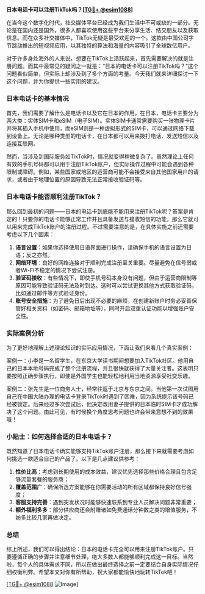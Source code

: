 **日本电话卡可以注册TikTok吗？[[TG💪+ @esim1088](https://t.me/s/esim1088)]**

在当今这个数字化时代，社交媒体平台已经成为我们生活中不可或缺的一部分。无论是在国内还是国外，很多人都喜欢使用这些平台来分享生活、结交朋友以及获取信息。而在众多社交媒体中，TikTok无疑是最受欢迎的一个。这款由中国公司字节跳动推出的短视频应用，以其独特的算法和海量的内容吸引了全球数亿用户。

对于许多身处海外的人来说，想要在TikTok上活跃起来，首先需要解决的就是注册问题。而其中最常见的疑问之一就是：“日本的电话卡可以注册TikTok吗？”这个问题看似简单，但实际上却涉及到了多个方面的考量。今天我们就来详细探讨一下这个问题，并为你提供一些实用的建议。

### 日本电话卡的基本情况

首先，我们需要了解什么是电话卡以及它在日本的作用。在日本，电话卡主要分为两大类：实体SIM卡和eSIM（电子SIM）。实体SIM卡通常需要购买一张物理卡片并将其插入手机中使用，而eSIM则是一种虚拟形式的SIM卡，可以通过网络下载到设备上。无论是哪种类型的电话卡，在日本都可以用来拨打电话、发送短信以及连接互联网。

然而，当涉及到国际服务如TikTok时，情况就变得稍微复杂了。虽然理论上任何有效的手机号码都可以用于注册TikTok账户，但实际操作过程中可能会遇到各种限制或障碍。例如，某些国家或地区的运营商可能不会接受来自其他国家用户的请求，或者由于地理位置的原因导致无法正常接收验证码等。

### 日本电话卡能否顺利注册TikTok？

那么回到最初的问题——日本的电话卡到底能不能用来注册TikTok呢？答案是肯定的！只要你的电话卡能够正常工作并且具备发送与接收短信的功能，那么它就可以用来完成TikTok账户的注册过程。不过需要注意的是，在具体实施之前还需要考虑以下几个因素：

1. **语言设置**：如果你选择使用日语界面进行操作，请确保手机的语言设置为日语；反之亦然。
2. **网络环境**：良好的网络连接对于顺利完成注册至关重要。尽量避免在信号弱或者Wi-Fi不稳定的情况下尝试注册。
3. **验证码接收**：有些情况下，即使手机号码本身没有问题，但由于运营商限制等原因可能导致验证码无法及时到达。这时可以尝试更换其他方式获取验证码，比如通过邮件等方式验证身份。
4. **账号安全措施**：为了避免日后出现不必要的麻烦，在创建新账户时务必妥善保管好相关资料（如密码、邮箱地址等），同时开启双重认证功能以增强账户安全性。

### 实际案例分析

为了更好地理解上述理论知识的实际应用情况，下面让我们来看几个真实案例：

案例一：小李是一名留学生，在东京大学读书期间想要加入TikTok社区。他用自己的日本本地号码完成了整个注册流程，并且很快就获得了大量关注者。这表明只要按照正确步骤执行，即使是外国学生也能轻松地利用当地资源享受社交乐趣。

案例二：张先生是一位商务人士，经常往返于北京与东京之间。当他第一次试图用自己在中国大陆办理的电话卡登录TikTok时遇到了困难，因为系统提示该号码已经被锁定。后来经过多次尝试后，他决定改用妻子提供的日本临时SIM卡才成功解决了这个问题。由此可见，有时候换个角度思考问题也许会带来意想不到的效果哦！

### 小贴士：如何选择合适的日本电话卡？

既然知道了日本电话卡确实能够支持TikTok账户注册，那么接下来就需要考虑如何挑选一款适合自己的产品了。以下是几点建议供参考：

1. **性价比高**：考虑到长期使用的成本效益，建议优先选择那些价格合理且包含足够流量套餐的服务商；
2. **覆盖范围广**：确保所选方案能够在你需要活动的所有区域都保持良好信号强度；
3. **客服支持完善**：遇到突发状况时能够快速联系到专业人员解决问题非常重要；
4. **额外福利多多**：部分供应商还会附赠诸如免费通话分钟数之类的增值服务，不妨多比较几家再做决定。

### 总结

综上所述，我们可以得出结论：日本的电话卡完全可以用来注册TikTok账户。只要遵循正确的步骤并注意细节处理，绝大多数人都能够顺利完成这一目标。当然啦，每个人的具体需求不同，所以在做出最终选择之前一定要结合自身实际情况仔细权衡利弊。希望本文对你有所帮助，祝大家都能愉快地玩转TikTok吧！

[[TG💪+ @esim1088](https://t.me/s/esim1088) ![Image](https://i.postimg.cc/4NQfJmqS/Snipaste-2025-05-13-00-14-12.png)]
